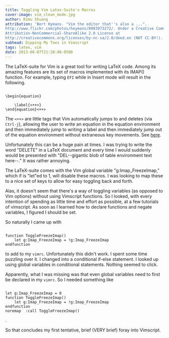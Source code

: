 ```yaml
---
title: Toggling Vim Latex-Suite's Macros
cover-image: vim_clean_mode.jpg
author: Rimu Shuang
attribution: 'Bert Hymans. "Vim the editor that''s also a ...".
http://www.flickr.com/photos/heymans/8903973272/. Under a Creative Commons
Attribution-NonCommercial-ShareAlike 2.0 License at
http://creativecommons.org/licenses/by-nc-sa/2.0/deed.en (NOT CC-BY!).'
subhead: Dipping My Toes in Vimscript
tags: latex, vim
date: 2013-06-07T21:28:08-0500
---
```


The LaTeX-suite for Vim is a great tool for writing LaTeX code. Among its amazing features are its set of macros implemented with its IMAP() function. For example, typing <code>EFI</code> while in Insert mode will result in the following. 
<pre><code class=prettyprint>
\begin{equation}
	
	\label{<++>}
\end{equation}<++>
</code></pre>
The <code><++></code> are little tags that Vim automatically jumps to and deletes (via <code>Ctrl-j</code>), allowing the user to write an equation in the equation environment and then immediately jump to writing a label and then immediately jump out of the equation environment without extraneous key movements. See <a href=http://vim-latex.sourceforge.net/documentation/latex-suite.html#latex-macros>here</a>.

Unfortunately this can be a huge pain at times. I was trying to write the word "DELETE" in a LaTeX document and every time I would suddenly would be presented with "DEL--gigantic blob of table environment text here--." 
It was rather annoying. 

The LaTeX-suite comes with the Vim global variable "g:Imap_FreezeImap," which if is "let"ed to 1, will disable these macros. I was looking to map these to a nice set of keys to allow for easy toggling back and forth. 

Alas, it doesn't seem that there's a way of toggling variables (as opposed to Vim options) without using Vimscript functions. So I looked, with every intention of spending as little time and effort as possible, at a few tutorials of vimscript. As soon as I learned how to declare functions and negate variables, I figured I should be set. 

So naturally I came up with
<pre><code class="prettyprint">
function ToggleFreezeImap()
    let g:Imap_FreezeImap = !g:Imap_FreezeImap
endfunction
</code></pre> to add to my <code>vimrc</code>. Unfortunately this didn't work. I spent some time puzzling over it. I changed into a conditional if-else statement. I looked up using global variables in conditional statements. Nothing seemed to click. 

Apparently, what I was missing was that even global variables need to first be declared in my <code>vimrc</code>. So I needed something like
<pre><code class="prettyprint">
let g:Imap_FreezeImap = 0
function ToggleFreezeImap()
    let g:Imap_FreezeImap = !g:Imap_FreezeImap
endfunction
noremap <C-m> :call ToggleFreezeImap() <CR>
</code></pre>. 

So that concludes my first tentative, brief (VERY brief) foray into Vimscript. 

